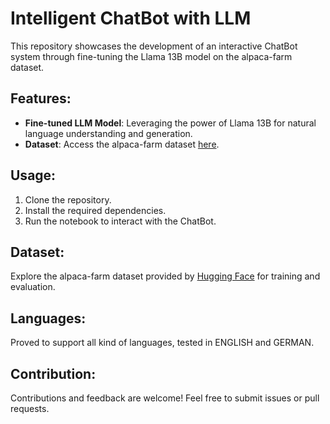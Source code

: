 # Intelligent ChatBot with LLM


This repository showcases the development of an interactive ChatBot system through fine-tuning the Llama 13B model on the alpaca-farm dataset.

## Features:
- **Fine-tuned LLM Model**: Leveraging the power of Llama 13B for natural language understanding and generation.
- **Dataset**: Access the alpaca-farm dataset [here](https://huggingface.co/datasets/tatsu-lab/alpaca_farm?row=0).

## Usage:
1. Clone the repository.
2. Install the required dependencies.
3. Run the notebook to interact with the ChatBot.

## Dataset:
Explore the alpaca-farm dataset provided by [Hugging Face](https://huggingface.co/datasets/tatsu-lab/alpaca_farm?row=0) for training and evaluation.

## Languages:
Proved to support all kind of languages, tested in ENGLISH and GERMAN.

## Contribution:
Contributions and feedback are welcome! Feel free to submit issues or pull requests.

